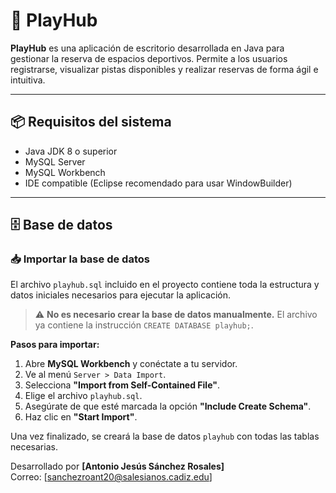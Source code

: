 # 🏀 PlayHub

**PlayHub** es una aplicación de escritorio desarrollada en Java para gestionar la reserva de espacios deportivos. Permite a los usuarios registrarse, visualizar pistas disponibles y realizar reservas de forma ágil e intuitiva.

---

## 📦 Requisitos del sistema

- Java JDK 8 o superior
- MySQL Server
- MySQL Workbench
- IDE compatible (Eclipse recomendado para usar WindowBuilder)

---

## 🗄️ Base de datos

### 📥 Importar la base de datos

El archivo `playhub.sql` incluido en el proyecto contiene toda la estructura y datos iniciales necesarios para ejecutar la aplicación.

> ⚠️ **No es necesario crear la base de datos manualmente.** El archivo ya contiene la instrucción `CREATE DATABASE playhub;`.

**Pasos para importar:**

1. Abre **MySQL Workbench** y conéctate a tu servidor.
2. Ve al menú `Server > Data Import`.
3. Selecciona **"Import from Self-Contained File"**.
4. Elige el archivo `playhub.sql`.
5. Asegúrate de que esté marcada la opción **"Include Create Schema"**.
6. Haz clic en **"Start Import"**.

Una vez finalizado, se creará la base de datos `playhub` con todas las tablas necesarias.

Desarrollado por **[Antonio Jesús Sánchez Rosales]**  
Correo: [sanchezroant20@salesianos.cadiz.edu]

